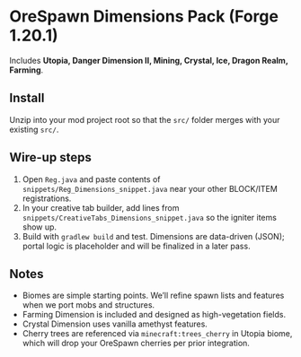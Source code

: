 # OreSpawn Dimensions Pack (Forge 1.20.1)

Includes **Utopia, Danger Dimension II, Mining, Crystal, Ice, Dragon Realm, Farming**.

## Install
Unzip into your mod project root so that the `src/` folder merges with your existing `src/`.

## Wire-up steps
1. Open `Reg.java` and paste contents of `snippets/Reg_Dimensions_snippet.java` near your other BLOCK/ITEM registrations.
2. In your creative tab builder, add lines from `snippets/CreativeTabs_Dimensions_snippet.java` so the igniter items show up.
3. Build with `gradlew build` and test. Dimensions are data-driven (JSON); portal logic is placeholder and will be finalized in a later pass.

## Notes
- Biomes are simple starting points. We’ll refine spawn lists and features when we port mobs and structures.
- Farming Dimension is included and designed as high-vegetation fields.
- Crystal Dimension uses vanilla amethyst features.
- Cherry trees are referenced via `minecraft:trees_cherry` in Utopia biome, which will drop your OreSpawn cherries per prior integration.
